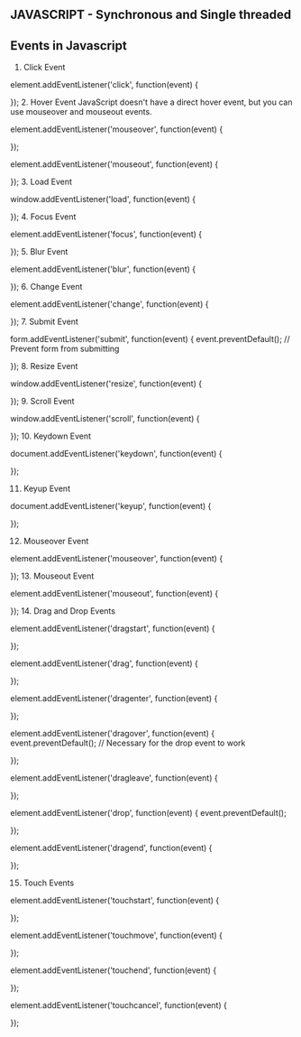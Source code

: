 ## JAVASCRIPT - Synchronous and Single threaded

## Events in Javascript

1. Click Event

element.addEventListener('click', function(event) {
   
});
2. Hover Event
JavaScript doesn't have a direct hover event, but you can use mouseover and mouseout events.

element.addEventListener('mouseover', function(event) {
    
});

element.addEventListener('mouseout', function(event) {
    
});
3. Load Event

window.addEventListener('load', function(event) {
   
});
4. Focus Event

element.addEventListener('focus', function(event) {
    
});
5. Blur Event

element.addEventListener('blur', function(event) {
    
});
6. Change Event

element.addEventListener('change', function(event) {

});
7. Submit Event

form.addEventListener('submit', function(event) {
    event.preventDefault(); // Prevent form from submitting
 
});
8. Resize Event

window.addEventListener('resize', function(event) {
    
});
9. Scroll Event

window.addEventListener('scroll', function(event) {
    
});
10. Keydown Event

document.addEventListener('keydown', function(event) {
    
});

11. Keyup Event

document.addEventListener('keyup', function(event) {
    
});

12. Mouseover Event

element.addEventListener('mouseover', function(event) {
    
});
13. Mouseout Event

element.addEventListener('mouseout', function(event) {
    
});
14. Drag and Drop Events

element.addEventListener('dragstart', function(event) {
    
});

element.addEventListener('drag', function(event) {
   
});

element.addEventListener('dragenter', function(event) {
   
});

element.addEventListener('dragover', function(event) {
    event.preventDefault();  // Necessary for the drop event to work
    
});

element.addEventListener('dragleave', function(event) {
   
});

element.addEventListener('drop', function(event) {
    event.preventDefault();
    
});

element.addEventListener('dragend', function(event) {
    
});

15. Touch Events

element.addEventListener('touchstart', function(event) {
   
});

element.addEventListener('touchmove', function(event) {
    
});

element.addEventListener('touchend', function(event) {
    
});

element.addEventListener('touchcancel', function(event) {
    
});